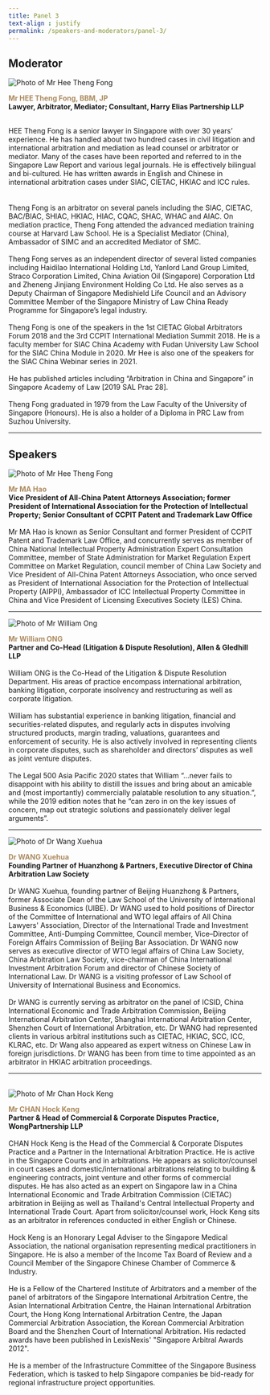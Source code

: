 ```yaml
---
title: Panel 3
text-align : justify
permalink: /speakers-and-moderators/panel-3/
---
```

<style> 
.content img {
  max-width: 200px;
  margin-left: 0;
}

.speaker-name {
  color: #AC8B60;
}
</style>

## Moderator
<div class="sgds-container">
  <div class="row is-desktop">
    <div class="col is-10-mobile is-10-tablet is-3-desktop is-3-widescreen is-3-fullhd">
    <img src="/images/speakers-panel 3-Hee Theng Fong2.png" alt="Photo of Mr Hee Theng Fong"> 
    </div>
    <div class="col">
      <p>
      <b class="speaker-name">Mr HEE Theng Fong, BBM, JP</b><br>
   <b>Lawyer, Arbitrator, Mediator; Consultant, Harry Elias Partnership LLP<br> <br></b>

HEE Theng Fong is a senior lawyer in Singapore with over 30 years’ experience. He has handled about two hundred cases in civil litigation and international arbitration and mediation as lead counsel or arbitrator or mediator. Many of the cases have been reported and referred to in the Singapore Law Report and various legal journals. He is effectively bilingual and bi-cultured. He has written awards in English and Chinese in international arbitration cases under SIAC, CIETAC, HKIAC and ICC rules. <br> <br>  
        Theng Fong is an arbitrator on several panels including the SIAC, CIETAC, BAC/BIAC, SHIAC, HKIAC, HIAC, CQAC, SHAC, WHAC and AIAC. On mediation practice, Theng Fong attended the advanced mediation training course at Harvard Law School. He is a Specialist Mediator (China), Ambassador of SIMC and an accredited Mediator of SMC.   <br> <br>
        Theng Fong serves as an independent director of several listed companies including Haidilao International Holding Ltd, Yanlord Land Group Limited, Straco Corporation Limited, China Aviation Oil (Singapore) Corporation Ltd and Zheneng Jinjiang Environment Holding Co Ltd. He also serves as a Deputy Chairman of Singapore Medishield Life Council and an Advisory Committee Member of the Singapore Ministry of Law China Ready Programme for Singapore’s legal industry.   <br> <br>
        Theng Fong is one of the speakers in the 1st CIETAC Global Arbitrators Forum 2018 and the 3rd CCPIT International Mediation Summit 2018. He is a faculty member for SIAC China Academy with Fudan University Law School for the SIAC China Module in 2020. Mr Hee is also one of the speakers for the SIAC China Webinar series in 2021.   <br> <br>
        He has published articles including “Arbitration in China and Singapore” in Singapore Academy of Law [2019 SAL Prac 28].   <br> <br>
        Theng Fong graduated in 1979 from the Law Faculty of the University of Singapore (Honours). He is also a holder of a Diploma in PRC Law from Suzhou University.  
      </p>
   </div>
  </div> 
</div>
<hr>

## Speakers
<div class="sgds-container">
  <div class="row is-desktop">
    <div class="col is-10-mobile is-10-tablet is-3-desktop is-3-widescreen is-3-fullhd">
    <img src="/images/speakers-panel 3-ma hao.jpg" alt="Photo of Mr Hee Theng Fong"> 
    </div>
    <div class="col">
      <p>
      <b class="speaker-name">Mr MA Hao</b><br>
   <b>Vice President of All-China Patent Attorneys Association; former President of International Association for the Protection of Intellectual Property; Senior Consultant of CCPIT Patent and Trademark Law Office<br> <br></b>
Mr MA Hao is known as Senior Consultant and former President of CCPIT Patent and Trademark Law Office, and concurrently serves as member of China National Intellectual Property Administration Expert Consultation Committee, member of State Administration for Market Regulation Expert Committee on Market Regulation, council member of China Law Society and Vice President of All-China Patent Attorneys Association, who once served as President of International Association for the Protection of Intellectual Property (AIPPI), Ambassador of ICC Intellectual Property Committee in China and Vice President of Licensing Executives Society (LES) China.
      </p>
   </div>
  </div> 
</div>
<hr>
  <div class="row is-desktop">
    <div class="col is-10-mobile is-10-tablet is-3-desktop is-3-widescreen is-3-fullhd">
    <img src="/images/speakers-panel 3-William Ong2.jpg" alt="Photo of Mr William Ong"> 
    </div>
    <div class="col">
      <p>
      <b class="speaker-name">Mr William ONG</b><br>
       <b>Partner and Co-Head (Litigation & Dispute Resolution), Allen & Gledhill LLP<br> <br></b>
       William ONG is the Co-Head of the Litigation & Dispute Resolution Department. His areas of practice encompass international arbitration, banking litigation, corporate insolvency and restructuring as well as corporate litigation.<br> <br>
       William has substantial experience in banking litigation, financial and securities-related disputes, and regularly acts in disputes involving structured products, margin trading, valuations, guarantees and enforcement of security. He is also actively involved in representing clients in corporate disputes, such as shareholder and directors’ disputes as well as joint venture disputes.<br> <br>
      The Legal 500 Asia Pacific 2020 states that William “…never fails to disappoint with his ability to distill the issues and bring about an amicable and (most importantly) commercially palatable resolution to any situation.”, while the 2019 edition notes that he “can zero in on the key issues of concern, map out strategic solutions and passionately deliver legal arguments”.  
      </p>
   </div>
  </div> 
<hr>
  <div class="row is-desktop">
    <div class="col is-10-mobile is-10-tablet is-3-desktop is-3-widescreen is-3-fullhd">
    <img src="/images/speakers-panel 3-wang xuehua.jpg" alt="Photo of Dr Wang Xuehua"> 
    </div>
    <div class="col">
      <p>
      <b class="speaker-name">Dr WANG Xuehua</b><br>
       <b>Founding Partner of Huanzhong & Partners, Executive Director of China Arbitration Law Society<br> <br></b>
Dr WANG Xuehua, founding partner of Beijing Huanzhong & Partners, former Associate Dean of the Law School of the University of International Business & Economics (UIBE). Dr WANG used to hold positions of Director of the Committee of International and WTO legal affairs of All China Lawyers' Association, Director of the International Trade and Investment Committee, Anti-Dumping Committee, Council member, Vice–Director of Foreign Affairs Commission of Beijing Bar Association. Dr WANG now serves as executive director of WTO legal affairs of China Law Society, China Arbitration Law Society, vice-chairman of China International Investment Arbitration Forum and director of Chinese Society of International Law. Dr WANG is a visiting professor of Law School of University of International Business and Economics.<br> <br>
Dr WANG is currently serving as arbitrator on the panel of ICSID, China International Economic and Trade Arbitration Commission, Beijing International Arbitration Center, Shanghai International Arbitration Center, Shenzhen Court of International Arbitration, etc. Dr WANG had represented clients in various arbitral institutions such as CIETAC, HKIAC, SCC, ICC, KLRAC, etc. Dr Wang also appeared as expert witness on Chinese Law in foreign jurisdictions. Dr WANG has been from time to time appointed as an arbitrator in HKIAC arbitration proceedings. 
      </p>
   </div>
  </div> 
<hr>
<br>
<div class="row is-desktop">
    <div class="col is-10-mobile is-10-tablet is-3-desktop is-3-widescreen is-3-fullhd">
    <img src="/images/speakers-panel 3-Chan Hock Keng2.jpg" alt="Photo of Mr Chan Hock Keng"> 
    </div>
    <div class="col">
    <p>
    <b class="speaker-name">Mr CHAN Hock Keng</b><br>
    <b>Partner & Head of Commercial & Corporate Disputes Practice, WongPartnership LLP <br> <br> </b>
    CHAN Hock Keng is the Head of the Commercial & Corporate Disputes Practice and a Partner in the International Arbitration Practice. He is active in the Singapore Courts and in arbitrations. He appears as solicitor/counsel in court cases and domestic/international arbitrations relating to building & engineering contracts, joint venture and other forms of commercial disputes. He has also acted as an expert on Singapore law in a China International Economic and Trade Arbitration Commission (CIETAC) arbitration in Beijing as well as Thailand's Central Intellectual Property and International Trade Court. Apart from solicitor/counsel work, Hock Keng sits as an arbitrator in references conducted in either English or Chinese. <br> <br>
      Hock Keng is an Honorary Legal Adviser to the Singapore Medical Association, the national organisation representing medical practitioners in Singapore. He is also a member of the Income Tax Board of Review and a Council Member of the Singapore Chinese Chamber of Commerce & Industry. <br> <br>
      He is a Fellow of the Chartered Institute of Arbitrators and a member of the panel of arbitrators of the Singapore International Arbitration Centre, the Asian International Arbitration Centre, the Hainan International Arbitration Court, the Hong Kong International Arbitration Centre, the Japan Commercial Arbitration Association, the Korean Commercial Arbitration Board and the Shenzhen Court of International Arbitration. His redacted awards have been published in LexisNexis' "Singapore Arbitral Awards 2012".<br> <br>
      He is a member of the Infrastructure Committee of the Singapore Business Federation, which is tasked to help Singapore companies be bid-ready for regional infrastructure project opportunities.
    </p>
    </div>
  </div>

   
